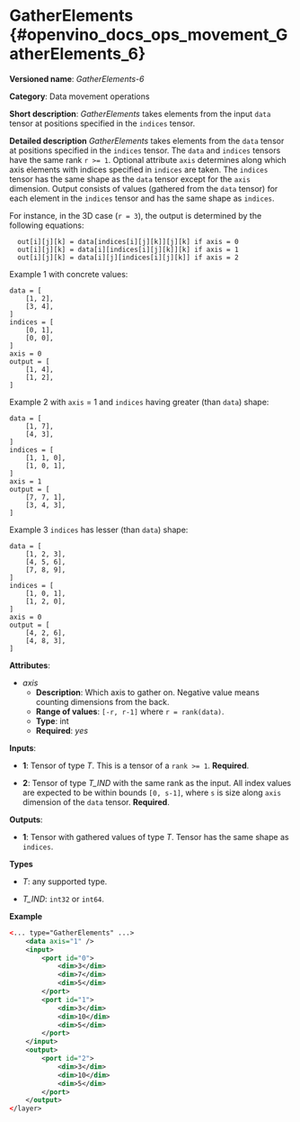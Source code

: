 # GatherElements {#openvino_docs_ops_movement_GatherElements_6}

**Versioned name**: *GatherElements-6*

**Category**: Data movement operations

**Short description**: *GatherElements* takes elements from the input `data` tensor at positions specified in the `indices` tensor.

**Detailed description** *GatherElements* takes elements from the `data` tensor at positions specified in the `indices` tensor. 
The `data` and `indices` tensors have the same rank `r >= 1`. Optional attribute `axis` determines 
along which axis elements with indices specified in `indices` are taken. The `indices` tensor has the same shape as 
the `data` tensor except for the `axis` dimension. Output consists of values (gathered from the `data` tensor) for each 
element in the `indices` tensor and has the same shape as `indices`.

For instance, in the 3D case (`r = 3`), the output is determined by the following equations:
```
  out[i][j][k] = data[indices[i][j][k]][j][k] if axis = 0
  out[i][j][k] = data[i][indices[i][j][k]][k] if axis = 1
  out[i][j][k] = data[i][j][indices[i][j][k]] if axis = 2
```
Example 1 with concrete values:
```
data = [
    [1, 2],
    [3, 4],
]
indices = [
    [0, 1],
    [0, 0],
]
axis = 0
output = [
    [1, 4],
    [1, 2],
]
```
Example 2 with `axis` = 1 and `indices` having greater (than `data`) shape:
```
data = [
    [1, 7],
    [4, 3],
]
indices = [
    [1, 1, 0],
    [1, 0, 1],
]
axis = 1
output = [
    [7, 7, 1],
    [3, 4, 3],
]
```

Example 3 `indices` has lesser (than `data`) shape:
```
data = [
    [1, 2, 3],
    [4, 5, 6],
    [7, 8, 9],
]
indices = [
    [1, 0, 1],
    [1, 2, 0],
]
axis = 0
output = [
    [4, 2, 6],
    [4, 8, 3],
]
```

**Attributes**:
* *axis* 
  * **Description**: Which axis to gather on. Negative value means counting dimensions from the back. 
  * **Range of values**: `[-r, r-1]` where `r = rank(data)`.
  * **Type**: int
  * **Required**: *yes*


**Inputs**:

* **1**:  Tensor of type *T*. This is a tensor of a `rank >= 1`. **Required**.

* **2**:  Tensor of type *T_IND* with the same rank as the input. All index values are expected to be within
 bounds `[0, s-1]`, where `s` is size along `axis` dimension of the `data` tensor. **Required**.

**Outputs**:

*   **1**: Tensor with gathered values of type *T*. Tensor has the same shape as `indices`. 

**Types**
      
* *T*: any supported type.

* *T_IND*: `int32` or `int64`.

**Example**

```xml
<... type="GatherElements" ...>
    <data axis="1" />
    <input>
        <port id="0">
            <dim>3</dim>
            <dim>7</dim>
            <dim>5</dim>
        </port>
        <port id="1">
            <dim>3</dim>
            <dim>10</dim>
            <dim>5</dim>
        </port>
    </input>
    <output>
        <port id="2">
            <dim>3</dim>
            <dim>10</dim>
            <dim>5</dim>
        </port>
    </output>
</layer>
```
